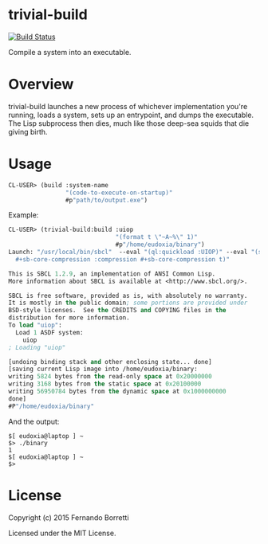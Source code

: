 # trivial-build

[![Build Status](https://travis-ci.org/ceramic/trivial-build.svg?branch=master)](https://travis-ci.org/ceramic/trivial-build)

Compile a system into an executable.

# Overview

trivial-build launches a new process of whichever implementation you're running,
loads a system, sets up an entrypoint, and dumps the executable. The Lisp
subprocess then dies, much like those deep-sea squids that die giving birth.

# Usage

```lisp
CL-USER> (build :system-name
                "(code-to-execute-on-startup)"
                #p"path/to/output.exe")
```

Example:

```lisp
CL-USER> (trivial-build:build :uiop
                              "(format t \"~A~%\" 1)"
                              #p"/home/eudoxia/binary")
Launch: "/usr/local/bin/sbcl"  --eval "(ql:quickload :UIOP)" --eval "(setf uiop:*image-entry-point* #'(lambda () (format t \"~A~%\" 1)))" --eval "(uiop:dump-image #P\"/home/eudoxia/binary\" :executable t
  #+sb-core-compression :compression #+sb-core-compression t)"

This is SBCL 1.2.9, an implementation of ANSI Common Lisp.
More information about SBCL is available at <http://www.sbcl.org/>.

SBCL is free software, provided as is, with absolutely no warranty.
It is mostly in the public domain; some portions are provided under
BSD-style licenses.  See the CREDITS and COPYING files in the
distribution for more information.
To load "uiop":
  Load 1 ASDF system:
    uiop
; Loading "uiop"

[undoing binding stack and other enclosing state... done]
[saving current Lisp image into /home/eudoxia/binary:
writing 5824 bytes from the read-only space at 0x20000000
writing 3168 bytes from the static space at 0x20100000
writing 56950784 bytes from the dynamic space at 0x1000000000
done]
#P"/home/eudoxia/binary"
```

And the output:

```
$[ eudoxia@laptop ] ~
$> ./binary
1
$[ eudoxia@laptop ] ~
$>
```

# License

Copyright (c) 2015 Fernando Borretti

Licensed under the MIT License.
